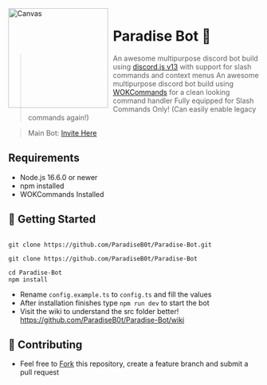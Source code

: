 <img width="200" height="200" align="left" style="float: left; margin: 0 10px 0 0;" alt="Canvas" src="https://cdn.discordapp.com/avatars/870778492999061524/6da3d6e2b9ad80463fb18ae399599d8d.png?size=256">

# Paradise Bot 🤖

> An awesome multipurpose discord bot build using [discord.js v13](https://discord.js.org) with support for slash commands and context menus
> An awesome multipurpose discord bot build using [WOKCommands](https://github.com/AlexzanderFlores/WOKCommands) for a clean looking command handler
> Fully equipped for Slash Commands Only! (Can easily enable legacy commands again!)

> Main Bot: [Invite Here](https://discord.com/api/oauth2/authorize?client_id=870778492999061524&scope=bot+applications.commands&permissions=275380301174)

## Requirements

- Node.js 16.6.0 or newer
- npm installed
- WOKCommands Installed

## 🚀 Getting Started

```

git clone https://github.com/ParadiseB0t/Paradise-Bot.git

git clone https://github.com/ParadiseB0t/Paradise-Bot

cd Paradise-Bot
npm install
```

- Rename `config.example.ts` to `config.ts` and fill the values
- After installation finishes type `npm run dev` to start the bot
- Visit the wiki to understand the src folder better!  https://github.com/ParadiseB0t/Paradise-Bot/wiki


## 🤝 Contributing

- Feel free to [Fork](https://github.com/ParadiseB0t/Paradise-Bot/fork) this repository, create a feature branch and submit a pull request
